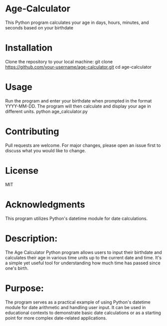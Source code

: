 # Age-Calculator
This Python program calculates your age in days, hours, minutes, and seconds based on your birthdate

# Installation
Clone the repository to your local machine:
git clone https://github.com/your-username/age-calculator.git
cd age-calculator
# Usage
Run the program and enter your birthdate when prompted in the format YYYY-MM-DD. The program will then calculate and display your age in different units.
python age_calculator.py
# Contributing
Pull requests are welcome. For major changes, please open an issue first to discuss what you would like to change.
# License
MIT
# Acknowledgments
This program utilizes Python's datetime module for date calculations.

# Description:
The Age Calculator Python program allows users to input their birthdate and calculates their age in various time units up to the current date and time. It's a simple yet useful tool for understanding how much time has passed since one's birth.

# Purpose:
The program serves as a practical example of using Python's datetime module for date arithmetic and handling user input. It can be used in educational contexts to demonstrate basic date calculations or as a starting point for more complex date-related applications.
